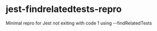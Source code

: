# jest-findrelatedtests-repro
Minimal repro for Jest not exiting with code 1 using --findRelatedTests
